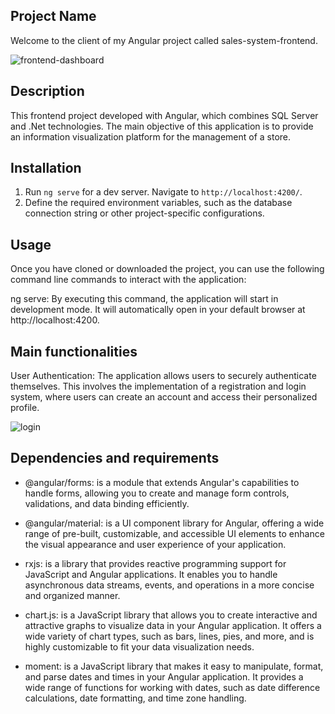 ## Project Name
Welcome to the client of my Angular project called sales-system-frontend.

![frontend-dashboard](https://github.com/BrayanFSanchez/sales-system-frontend/assets/49698030/ab8f2608-5b29-4674-8b54-179c63098f6c)

## Description
This frontend project developed with Angular, which combines SQL Server and .Net technologies. The main objective of this application is to provide an information visualization platform for the management of a store.

## Installation
1. Run `ng serve` for a dev server. Navigate to `http://localhost:4200/`.
2. Define the required environment variables, such as the database connection string or other project-specific configurations.

## Usage
Once you have cloned or downloaded the project, you can use the following command line commands to interact with the application:

ng serve: By executing this command, the application will start in development mode. It will automatically open in your default browser at http://localhost:4200.

## Main functionalities
User Authentication: The application allows users to securely authenticate themselves. This involves the implementation of a registration and login system, where users can create an account and access their personalized profile.

![login](https://github.com/BrayanFSanchez/sales-system-frontend/assets/49698030/0e3dcc7e-634c-49a1-b721-f21564e1b4bd)

## Dependencies and requirements

* @angular/forms: is a module that extends Angular's capabilities to handle forms, allowing you to create and manage form controls, validations, and data binding efficiently.

* @angular/material: is a UI component library for Angular, offering a wide range of pre-built, customizable, and accessible UI elements to enhance the visual appearance and user experience of your application.

* rxjs: is a library that provides reactive programming support for JavaScript and Angular applications. It enables you to handle asynchronous data streams, events, and operations in a more concise and organized manner.

* chart.js: is a JavaScript library that allows you to create interactive and attractive graphs to visualize data in your Angular application. It offers a wide variety of chart types, such as bars, lines, pies, and more, and is highly customizable to fit your data visualization needs.

* moment: is a JavaScript library that makes it easy to manipulate, format, and parse dates and times in your Angular application. It provides a wide range of functions for working with dates, such as date difference calculations, date formatting, and time zone handling.
